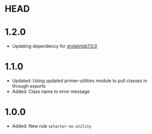 
# HEAD

# 1.2.0

- Updating dependency for stylelint@7.0.0

# 1.1.0

  * Updated: Using updated primer-utilities module to pull classes in through exports
  * Added: Class name to error message

# 1.0.0

  * Added: New rule `selector-no-utility`
